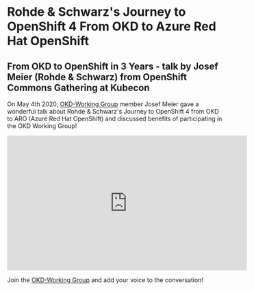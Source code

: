 # Rohde & Schwarz's Journey to OpenShift 4 From OKD to Azure Red Hat OpenShift

<!--- cSpell:ignore Rohde Schwarz Schwarz's kubecon autoplay allowfullscreen -->
## From OKD to OpenShift in 3 Years - talk by Josef Meier (Rohde & Schwarz) from OpenShift Commons Gathering at Kubecon  

On May 4th 2020, [OKD-Working Group](https://groups.google.com/g/okd-wg) member Josef Meier gave a wonderful talk about Rohde & Schwarz's Journey to OpenShift 4 from OKD to ARO (Azure Red Hat OpenShift) and discussed benefits of participating in the OKD Working Group!

<iframe width="560" height="315" src="https://www.youtube.com/embed/1CEIRK9H1-w" title="YouTube video player" frameborder="0" allow="accelerometer; autoplay; clipboard-write; encrypted-media; gyroscope; picture-in-picture" allowfullscreen></iframe>

Join the [OKD-Working Group](https://groups.google.com/g/okd-wg) and add your voice to the conversation!
